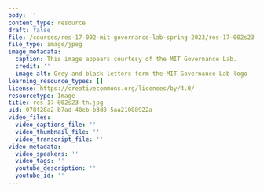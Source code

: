 ```yaml
---
body: ''
content_type: resource
draft: false
file: /courses/res-17-002-mit-governance-lab-spring-2023/res-17-002s23-th.jpg
file_type: image/jpeg
image_metadata:
  caption: This image appears courtesy of the MIT Governance Lab.
  credit: ''
  image-alt: Grey and black letters form the MIT Governance Lab logo
learning_resource_types: []
license: https://creativecommons.org/licenses/by/4.0/
resourcetype: Image
title: res-17-002s23-th.jpg
uid: 078f28a2-b7ad-40eb-b3d8-5aa21088922a
video_files:
  video_captions_file: ''
  video_thumbnail_file: ''
  video_transcript_file: ''
video_metadata:
  video_speakers: ''
  video_tags: ''
  youtube_description: ''
  youtube_id: ''
---
```

